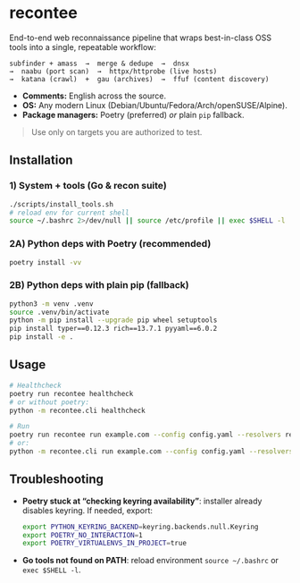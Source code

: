 # recontee

End-to-end web reconnaissance pipeline that wraps best-in-class OSS tools into a single, repeatable workflow:

```
subfinder + amass  →  merge & dedupe  →  dnsx
→  naabu (port scan)  →  httpx/httprobe (live hosts)
→  katana (crawl)  +  gau (archives)  →  ffuf (content discovery)
```

- **Comments:** English across the source.
- **OS:** Any modern Linux (Debian/Ubuntu/Fedora/Arch/openSUSE/Alpine).
- **Package managers:** Poetry (preferred) *or* plain `pip` fallback.

> Use only on targets you are authorized to test.

## Installation

### 1) System + tools (Go & recon suite)

```bash
./scripts/install_tools.sh
# reload env for current shell
source ~/.bashrc 2>/dev/null || source /etc/profile || exec $SHELL -l
```

### 2A) Python deps with Poetry (recommended)

```bash
poetry install -vv
```

### 2B) Python deps with plain pip (fallback)

```bash
python3 -m venv .venv
source .venv/bin/activate
python -m pip install --upgrade pip wheel setuptools
pip install typer==0.12.3 rich==13.7.1 pyyaml==6.0.2
pip install -e .
```

## Usage

```bash
# Healthcheck
poetry run recontee healthcheck
# or without poetry:
python -m recontee.cli healthcheck

# Run
poetry run recontee run example.com --config config.yaml --resolvers resolvers.txt --force --rl-per-host 10
# or:
python -m recontee.cli run example.com --config config.yaml --resolvers resolvers.txt --force --rl-per-host 10
```

## Troubleshooting

- **Poetry stuck at “checking keyring availability”**: installer already disables keyring. If needed, export:
  ```bash
  export PYTHON_KEYRING_BACKEND=keyring.backends.null.Keyring
  export POETRY_NO_INTERACTION=1
  export POETRY_VIRTUALENVS_IN_PROJECT=true
  ```
- **Go tools not found on PATH**: reload environment `source ~/.bashrc` or `exec $SHELL -l`.
